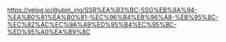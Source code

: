 https://velog.io/@ubin_ing/SSR%EA%B3%BC-SSG%EB%8A%94-%EA%B0%81%EA%B0%81-%EC%96%B4%EB%96%A8-%EB%95%8C-%EC%82%AC%EC%9A%A9%ED%95%B4%EC%95%BC-%ED%95%A0%EA%B9%8C
